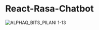 # React-Rasa-Chatbot

![ALPHAQ_BITS_PILANI 1-13](https://user-images.githubusercontent.com/72800614/158052519-6543da55-d406-4c7f-b06c-2848a28584c0.png)
